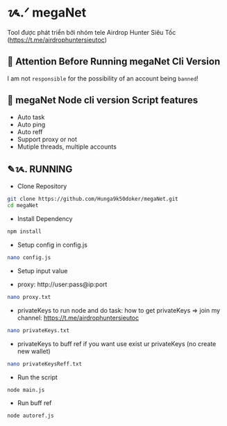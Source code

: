 # ᝰ.ᐟ megaNet

Tool được phát triển bởi nhóm tele Airdrop Hunter Siêu Tốc (https://t.me/airdrophuntersieutoc)

## 🚨 Attention Before Running megaNet Cli Version

I am not `responsible` for the possibility of an account being `banned`!

## 📎 megaNet Node cli version Script features

- Auto task
- Auto ping
- Auto reff
- Support proxy or not
- Mutiple threads, multiple accounts

## ✎ᝰ. RUNNING

- Clone Repository

```bash
git clone https://github.com/Hunga9k50doker/megaNet.git
cd megaNet
```

- Install Dependency

```bash
npm install
```

- Setup config in config.js

```bash
nano config.js
```

- Setup input value

* proxy: http://user:pass@ip:port

```bash
nano proxy.txt
```

- privateKeys to run node and do task: how to get privateKeys => join my channel: https://t.me/airdrophuntersieutoc

```bash
nano privateKeys.txt
```

- privateKeys to buff ref if you want use exist ur privateKeys (no create new wallet)

```bash
nano privateKeysReff.txt
```

- Run the script

```bash
node main.js
```

- Run buff ref

```bash
node autoref.js
```
